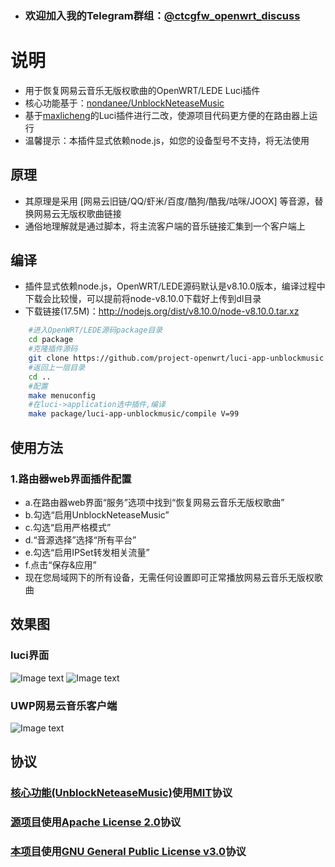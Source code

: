  - ### 欢迎加入我的Telegram群组：[@ctcgfw_openwrt_discuss](https://t.me/ctcgfw_openwrt_discuss)

# 说明
- 用于恢复网易云音乐无版权歌曲的OpenWRT/LEDE Luci插件
- 核心功能基于：[nondanee/UnblockNeteaseMusic](https://github.com/nondanee/UnblockNeteaseMusic)
- 基于[maxlicheng](https://github.com/maxlicheng/luci-app-unblockmusic)的Luci插件进行二改，使源项目代码更方便的在路由器上运行
- 温馨提示：本插件显式依赖node.js，如您的设备型号不支持，将无法使用

## 原理
- 其原理是采用 [网易云旧链/QQ/虾米/百度/酷狗/酷我/咕咪/JOOX] 等音源，替换网易云无版权歌曲链接
- 通俗地理解就是通过脚本，将主流客户端的音乐链接汇集到一个客户端上

## 编译
- 插件显式依赖node.js，OpenWRT/LEDE源码默认是v8.10.0版本，编译过程中下载会比较慢，可以提前将node-v8.10.0下载好上传到dl目录
- 下载链接(17.5M)：http://nodejs.org/dist/v8.10.0/node-v8.10.0.tar.xz  
```bash
    #进入OpenWRT/LEDE源码package目录
    cd package
    #克隆插件源码
    git clone https://github.com/project-openwrt/luci-app-unblockmusic.git
    #返回上一层目录
    cd ..
    #配置
    make menuconfig
    #在luci->application选中插件,编译
    make package/luci-app-unblockmusic/compile V=99
```

## 使用方法
### 1.路由器web界面插件配置
- a.在路由器web界面“服务”选项中找到“恢复网易云音乐无版权歌曲”
- b.勾选“启用UnblockNeteaseMusic”
- c.勾选“启用严格模式”
- d.“音源选择”选择“所有平台”
- e.勾选“启用IPSet转发相关流量”
- f.点击“保存&应用”
- 现在您局域网下的所有设备，无需任何设置即可正常播放网易云音乐无版权歌曲

## 效果图
### luci界面
  ![Image text](https://raw.githubusercontent.com/project-openwrt/luci-app-unblockmusic/master/views/views1.jpg)
  ![Image text](https://raw.githubusercontent.com/project-openwrt/luci-app-unblockmusic/master/views/views2.jpg)
### UWP网易云音乐客户端
  ![Image text](https://raw.githubusercontent.com/project-openwrt/luci-app-unblockmusic/master/views/views3.jpg)

## 协议
### [核心功能\(UnblockNeteaseMusic\)](https://github.com/nondanee/UnblockNeteaseMusic)使用[MIT](https://github.com/nondanee/UnblockNeteaseMusic/blob/master/LICENSE)协议
### [源项目](https://github.com/maxlicheng/luci-app-unblockmusic)使用[Apache License 2.0](https://www.apache.org/licenses/LICENSE-2.0)协议
### [本项目](https://github.com/project-openwrt/luci-app-unblockmusic)使用[GNU General Public License v3.0](https://github.com/project-openwrt/luci-app-unblockmusic/blob/master/LICENSE)协议
